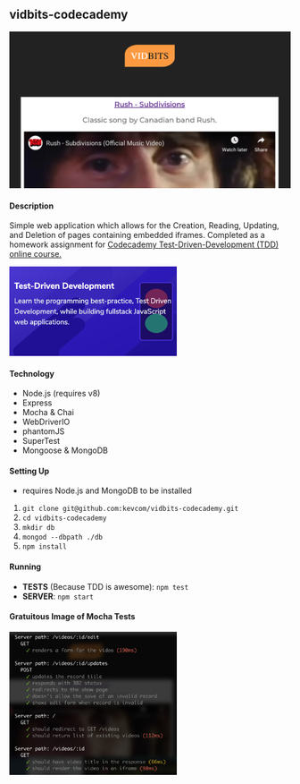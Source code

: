 ## vidbits-codecademy

![vidbits app](readme-assets/vidbits-app.png)

#### Description
Simple web application which allows for the Creation, Reading, Updating, and Deletion of pages containing embedded iframes. Completed as a homework assignment for [Codecademy Test-Driven-Development (TDD) online course.](https://www.codecademy.com/pro/intensive/test-driven-development)

<img src="readme-assets/tdd-course.png" alt="intensive codecademy course on tdd" width="300" />

#### Technology

- Node.js (requires v8)
- Express
- Mocha & Chai
- WebDriverIO
- phantomJS
- SuperTest
- Mongoose & MongoDB

#### Setting Up

- requires Node.js and MongoDB to be installed

1. `git clone git@github.com:kevcom/vidbits-codecademy.git`
2. `cd vidbits-codecademy`
3. `mkdir db`
4. `mongod --dbpath ./db`
5. `npm install`

#### Running

- **TESTS** (Because TDD is awesome): `npm test`
- **SERVER**: `npm start`

#### Gratuitous Image of Mocha Tests

<img src="readme-assets/mocha-tests.png" alt="mocha tests" width="300" />